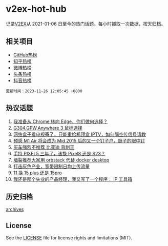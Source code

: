 # v2ex-hot-hub

 记录[V2EX](https://www.v2ex.com/)从 2021-01-06 日至今的热门话题。每小时抓取一次数据，按天[归档](archives)。
 
 ## 相关项目

- [GitHub热榜](https://github.com/it985/github-hot-hub)
- [知乎热榜](https://github.com/it985/zhihu-hot-hub)
- [微博热榜](https://github.com/it985/weibo-hot-hub)
- [头条热榜](https://github.com/it985/toutiao-hot-hub)
- [抖音热榜](https://github.com/it985/douyin-hot-hub)


 `更新时间：2023-11-26 12:05:45 +0800`

## 热议话题

1. [我准备从 Chrome 转向 Edge，你们做何选择？](https://www.v2ex.com/t/995182)
1. [G304,GPW,Anywhere 3 鼠标选择](https://www.v2ex.com/t/995116)
1. [网络盒子看电视寄了，只能重拾机顶盒 IPTV，如何隔空传信号请教](https://www.v2ex.com/t/995079)
1. [预感 M1 Air 将会成为 Mid 2015 后的又一个钉子户，厨子的眼中钉](https://www.v2ex.com/t/995147)
1. [买车强烈不推荐 比亚迪 背刺王](https://www.v2ex.com/t/995123)
1. [手持 PIXEL5 三年了，该换 Pixel8 还是 S23？](https://www.v2ex.com/t/995107)
1. [墙裂推荐大家用 orbstack 代替 docker desktop](https://www.v2ex.com/t/995120)
1. [打击灰色产业，宽带限制日均上传流量](https://www.v2ex.com/t/995094)
1. [11 换 15 plus 还是 15pro](https://www.v2ex.com/t/995073)
1. [我还是那个失业的产品经理，我又写了一个程序： IP 工具箱](https://www.v2ex.com/t/995158)

## 历史归档

[archives](archives)

## License

See the [LICENSE](LICENSE) file for license rights and limitations (MIT).
